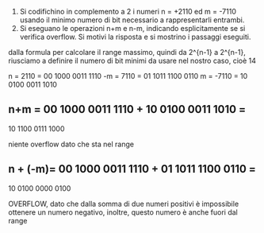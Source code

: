 1. Si codifichino in complemento a 2 i numeri n = +2110 ed m = -7110 usando il minimo numero di bit necessario 
a rappresentarli entrambi. 
2. Si eseguano le operazioni n+m e n-m, indicando esplicitamente se si verifica overflow. Si motivi la risposta 
e si mostrino i passaggi eseguiti.


dalla formula per calcolare il range massimo, quindi da 2^{n-1} a 2^{n-1}, riusciamo a definire il numero di bit minimi da usare nel nostro caso, cioè 14

n  = 2110  = 00 1000 0011 1110
-m = 7110  = 01 1011 1100 0110
m  = -7110 = 10 0100 0011 1010

n+m =
00 1000 0011 1110 +
10 0100 0011 1010 =
--------------------
10 1100 0111 1000

niente overflow dato che sta nel range


n + (-m)=
00 1000 0011 1110 +
01 1011 1100 0110 =
--------------------
10 0100 0000 0100

OVERFLOW, dato che dalla somma di due numeri positivi è impossibile ottenere un numero negativo, inoltre, questo numero è anche fuori dal range